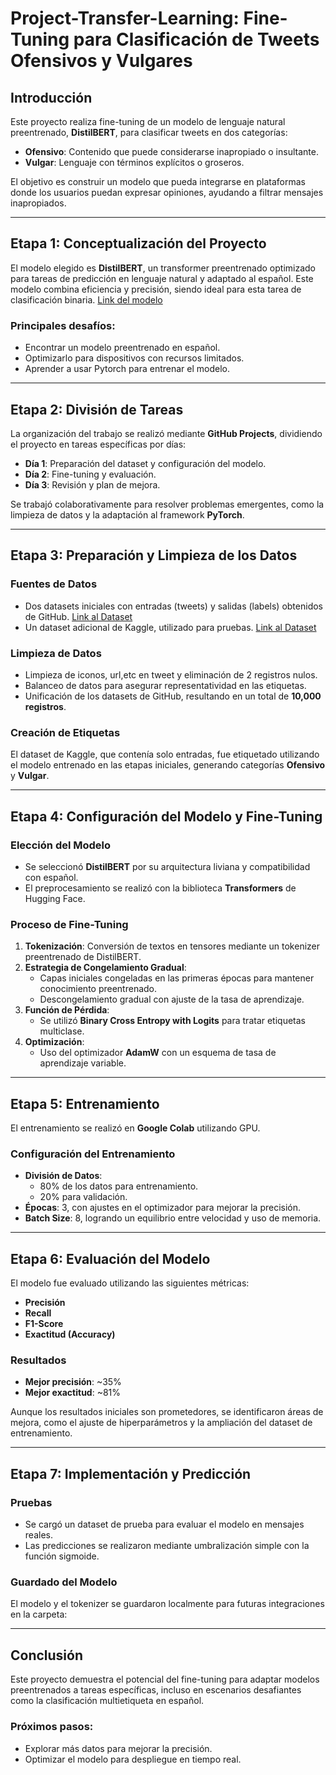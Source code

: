 # **Project-Transfer-Learning: Fine-Tuning para Clasificación de Tweets Ofensivos y Vulgares**

## **Introducción**

Este proyecto realiza fine-tuning de un modelo de lenguaje natural preentrenado, **DistilBERT**, para clasificar tweets en dos categorías:

- **Ofensivo**: Contenido que puede considerarse inapropiado o insultante.  
- **Vulgar**: Lenguaje con términos explícitos o groseros.  

El objetivo es construir un modelo que pueda integrarse en plataformas donde los usuarios puedan expresar opiniones, ayudando a filtrar mensajes inapropiados.

---

## **Etapa 1: Conceptualización del Proyecto**

El modelo elegido es **DistilBERT**, un transformer preentrenado optimizado para tareas de predicción en lenguaje natural y adaptado al español. Este modelo combina eficiencia y precisión, siendo ideal para esta tarea de clasificación binaria. [Link del modelo](https://huggingface.co/distilbert/distilbert-base-multilingual-cased)

### **Principales desafíos:**
- Encontrar un modelo preentrenado en español.
- Optimizarlo para dispositivos con recursos limitados.
- Aprender a usar Pytorch para entrenar el modelo.
  
---

## **Etapa 2: División de Tareas**

La organización del trabajo se realizó mediante **GitHub Projects**, dividiendo el proyecto en tareas específicas por días:

- **Día 1**: Preparación del dataset y configuración del modelo.  
- **Día 2**: Fine-tuning y evaluación.  
- **Día 3**: Revisión y plan de mejora.
  
Se trabajó colaborativamente para resolver problemas emergentes, como la limpieza de datos y la adaptación al framework **PyTorch**.

---

## **Etapa 3: Preparación y Limpieza de los Datos**

### **Fuentes de Datos**
- Dos datasets iniciales con entradas (tweets) y salidas (labels) obtenidos de GitHub.   [Link al Dataset](https://github.com/Snakelopez1/OffendMex_Dataset)
- Un dataset adicional de Kaggle, utilizado para pruebas.  [Link al Dataset](https://www.kaggle.com/datasets/ricardomoya/tweets-poltica-espaa/data)
  

### **Limpieza de Datos**
- Limpieza de iconos, url,etc en tweet y eliminación de 2 registros nulos.  
- Balanceo de datos para asegurar representatividad en las etiquetas.  
- Unificación de los datasets de GitHub, resultando en un total de **10,000 registros**.  

### **Creación de Etiquetas**
El dataset de Kaggle, que contenía solo entradas, fue etiquetado utilizando el modelo entrenado en las etapas iniciales, generando categorías **Ofensivo** y **Vulgar**.

---

## **Etapa 4: Configuración del Modelo y Fine-Tuning**

### **Elección del Modelo**
- Se seleccionó **DistilBERT** por su arquitectura liviana y compatibilidad con español.  
- El preprocesamiento se realizó con la biblioteca **Transformers** de Hugging Face.  

### **Proceso de Fine-Tuning**
1. **Tokenización**: Conversión de textos en tensores mediante un tokenizer preentrenado de DistilBERT.  
2. **Estrategia de Congelamiento Gradual**:
   - Capas iniciales congeladas en las primeras épocas para mantener conocimiento preentrenado.  
   - Descongelamiento gradual con ajuste de la tasa de aprendizaje.  
3. **Función de Pérdida**:  
   - Se utilizó **Binary Cross Entropy with Logits** para tratar etiquetas multiclase.  
4. **Optimización**:
   - Uso del optimizador **AdamW** con un esquema de tasa de aprendizaje variable.  

---

## **Etapa 5: Entrenamiento**

El entrenamiento se realizó en **Google Colab** utilizando GPU.

### **Configuración del Entrenamiento**
- **División de Datos**:  
  - 80% de los datos para entrenamiento.  
  - 20% para validación.  
- **Épocas**: 3, con ajustes en el optimizador para mejorar la precisión.  
- **Batch Size**: 8, logrando un equilibrio entre velocidad y uso de memoria.  

---

## **Etapa 6: Evaluación del Modelo**

El modelo fue evaluado utilizando las siguientes métricas:
- **Precisión**  
- **Recall**  
- **F1-Score**  
- **Exactitud (Accuracy)**  

### **Resultados**
- **Mejor precisión**: ~35%  
- **Mejor exactitud**: ~81%  

Aunque los resultados iniciales son prometedores, se identificaron áreas de mejora, como el ajuste de hiperparámetros y la ampliación del dataset de entrenamiento.

---

## **Etapa 7: Implementación y Predicción**

### **Pruebas**
- Se cargó un dataset de prueba para evaluar el modelo en mensajes reales.  
- Las predicciones se realizaron mediante umbralización simple con la función sigmoide.  

### **Guardado del Modelo**
El modelo y el tokenizer se guardaron localmente para futuras integraciones en la carpeta:



---

## **Conclusión**

Este proyecto demuestra el potencial del fine-tuning para adaptar modelos preentrenados a tareas específicas, incluso en escenarios desafiantes como la clasificación multietiqueta en español.

### **Próximos pasos:**
- Explorar más datos para mejorar la precisión.  
- Optimizar el modelo para despliegue en tiempo real.  

